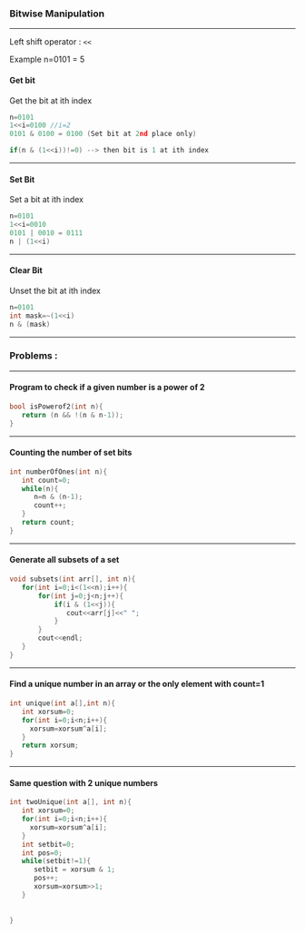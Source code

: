 ### Bitwise Manipulation 

---

Left shift operator : `<<`

Example n=0101 = 5

#### Get bit

Get the bit at ith index

```cpp
n=0101
1<<i=0100 //i=2
0101 & 0100 = 0100 (Set bit at 2nd place only)

if(n & (1<<i))!=0) --> then bit is 1 at ith index
```

---

#### Set Bit

Set a bit at ith index

```cpp
n=0101
1<<i=0010
0101 | 0010 = 0111
n | (1<<i)
```

---

#### Clear Bit

Unset the bit at ith index

```cpp
n=0101
int mask=~(1<<i)
n & (mask)
```

---

### Problems : 

---

#### Program to check if a given number is a power of 2

```cpp
bool isPowerof2(int n){
   return (n && !(n & n-1));
}
```

---

#### Counting the number of set bits

```cpp
int numberOfOnes(int n){
   int count=0;
   while(n){
      n=n & (n-1);
      count++;
   }
   return count;
}
```

---

#### Generate all subsets of a set 

```cpp
void subsets(int arr[], int n){
   for(int i=0;i<(1<<n);i++){
       for(int j=0;j<n;j++){
           if(i & (1<<j)){
              cout<<arr[j]<<" ";
           }
       }
       cout<<endl;
   }
}
```

---

#### Find a unique number in an array or the only element with count=1

```cpp
int unique(int a[],int n){
   int xorsum=0;
   for(int i=0;i<n;i++){
     xorsum=xorsum^a[i];
   }
   return xorsum;
}
```

---

#### Same question with 2 unique numbers

```cpp
int twoUnique(int a[], int n){
   int xorsum=0;
   for(int i=0;i<n;i++){
     xorsum=xorsum^a[i];
   }
   int setbit=0;
   int pos=0;
   while(setbit!=1){
      setbit = xorsum & 1;
      pos++;
      xorsum=xorsum>>1;
   }
   
   
}



